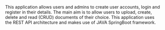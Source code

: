  This application allows users and admins to create user accounts, login and register in their details. The main aim is to allow users to upload, create, delete and read
(CRUD) documents of their choice. This application uses the REST API architecture and makes use of JAVA SpringBoot framework. 
